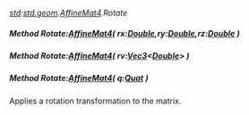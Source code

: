 _[std](../../modules/std/std-module.md):[std.geom](../../modules/std/std-geom.md).[AffineMat4<T>](../../modules/std/std-geom-affinemat4.md).Rotate_
##### Method Rotate:[AffineMat4](../../modules/std/std-geom-affinemat4.md)<T>( rx:[Double](../../modules/wonkey/wonkey-types-double.md),ry:[Double](../../modules/wonkey/wonkey-types-double.md),rz:[Double](../../modules/wonkey/wonkey-types-double.md) )
##### Method Rotate:[AffineMat4](../../modules/std/std-geom-affinemat4.md)<T>( rv:[Vec3](../../modules/std/std-geom-vec3.md)<[Double](../../modules/wonkey/wonkey-types-double.md)> )
##### Method Rotate:[AffineMat4](../../modules/std/std-geom-affinemat4.md)<T>( q:[Quat](../../modules/std/std-geom-quat.md)<T> )
Applies a rotation transformation to the matrix.
